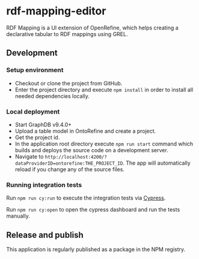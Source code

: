 # rdf-mapping-editor

RDF Mapping is a UI extension of OpenRefine, which helps creating a declarative tabular to RDF mappings using GREL.

## Development

### Setup environment

* Checkout or clone the project from GitHub.
* Enter the project directory and execute `npm install` in order to install all needed dependencies locally.

### Local deployment

* Start GraphDB v9.4.0+
* Upload a table model in OntoRefine and create a project.
* Get the project id.
* In the application root directory execute `npm run start` command which builds and deploys the source code on a development server.
* Navigate to `http://localhost:4200/?dataProviderID=ontorefine:THE_PROJECT_ID`. The app will automatically reload if you change any of the source files.


### Running integration tests

Run `npm run cy:run` to execute the integration tests via [Cypress](https://www.cypress.io/).

Run `npm run cy:open` to open the cypress dashboard and run the tests manually.

## Release and publish

This application is regularly published as a package in the NPM registry.
   
